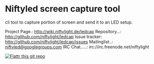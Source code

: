 Niftyled screen capture tool
============================

cli tool to capture portion of screen and send it to an LED setup.



Project Page.: http://wiki.niftylight.de/ledcap
Repository...: http://github.com/niftylight/ledcap
Issue tracker: http://github.com/niftylight/ledcap/issues
Mailinglist..: niftyled@googlegroups.com
IRC Chat.....: irc://irc.freenode.net/niftylight

[![Flattr this git repo](http://api.flattr.com/button/flattr-badge-large.png)](https://flattr.com/thing/1345750/niftyled)

